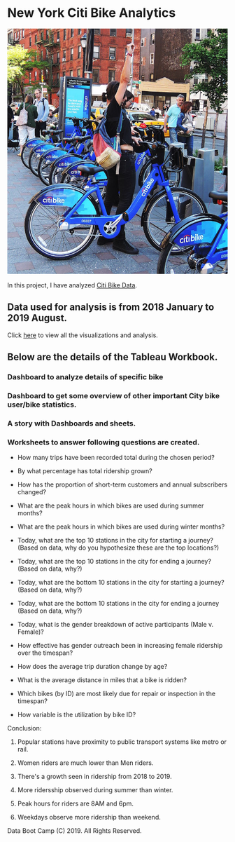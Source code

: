 # New York Citi Bike Analytics

![Citi-Bikes](Images/citi-bike-station-bikes.jpg)

In this project, I have analyzed [Citi Bike Data](https://www.citibikenyc.com/system-data).

## Data used for analysis is from 2018 January to 2019 August.

Click [here](https://public.tableau.com/profile/indu.chandrasekharan#!/vizhome/Tableau_Challenge/Story_NYC_City_Bike_Data?publish=yes ) to view all the visualizations and analysis.

## Below are the details of the Tableau Workbook.

### Dashboard to analyze details of specific bike

### Dashboard to get some overview  of other important City bike user/bike statistics.

### A story with Dashboards and sheets.

### Worksheets to answer following questions are created.

* How many trips have been recorded total during the chosen period?

* By what percentage has total ridership grown?

* How has the proportion of short-term customers and annual subscribers changed?

* What are the peak hours in which bikes are used during summer months?

* What are the peak hours in which bikes are used during winter months?

* Today, what are the top 10 stations in the city for starting a journey? (Based on data, why do you hypothesize these are the top locations?)

* Today, what are the top 10 stations in the city for ending a journey? (Based on data, why?)

* Today, what are the bottom 10 stations in the city for starting a journey? (Based on data, why?)

* Today, what are the bottom 10 stations in the city for ending a journey (Based on data, why?)

* Today, what is the gender breakdown of active participants (Male v. Female)?

* How effective has gender outreach been in increasing female ridership over the timespan?

* How does the average trip duration change by age?

* What is the average distance in miles that a bike is ridden?

* Which bikes (by ID) are most likely due for repair or inspection in the timespan?

* How variable is the utilization by bike ID?

Conclusion:

1) Popular stations have proximity to public transport systems like metro or rail.

2) Women riders are much lower than Men riders.

3) There's a growth seen in ridership from 2018 to 2019.

4) More ridersship observed during summer than winter.

5) Peak hours for riders are 8AM and 6pm.

6) Weekdays observe more ridership than weekend.

Data Boot Camp (C) 2019. All Rights Reserved.
